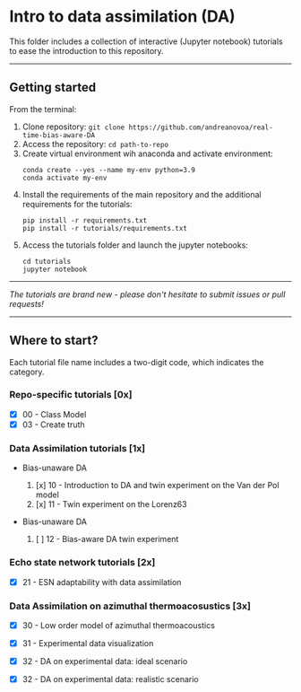 # Intro to data assimilation (DA)  
This folder includes a collection of interactive (Jupyter notebook) tutorials to ease the introduction to this repository.


***
## Getting started

From the terminal:

1. Clone repository: ```git clone https://github.com/andreanovoa/real-time-bias-aware-DA```
2. Access the repository: ```cd path-to-repo ```
3. Create virtual environment wih anaconda and activate environment:
   ```
   conda create --yes --name my-env python=3.9
   conda activate my-env
   ```
4. Install the requirements of the main repository and the additional requirements for the tutorials:
   ```
   pip install -r requirements.txt
   pip install -r tutorials/requirements.txt
   ```
5. Access the tutorials folder and launch the jupyter notebooks:
   ```
   cd tutorials
   jupyter notebook
   ```

****
*The tutorials are brand new - please don't hesitate to submit issues or pull requests!*

***
## Where to start?
Each tutorial file name includes a two-digit code, which indicates the category.

### Repo-specific tutorials [0x]
- [x] 00 - Class Model
- [x] 03 - Create truth

[//]: # (- [ ] 01 - Class Bias)


### Data Assimilation tutorials [1x]
* Bias-unaware DA
  1) [x] 10 - Introduction to DA and twin experiment on the Van der Pol model
  2) [x] 11 - Twin experiment on the Lorenz63
  
* Bias-unaware DA
  1) [ ] 12 - Bias-aware DA twin experiment 
 
### Echo state network tutorials [2x]
- [x] 21 - ESN adaptability with data assimilation

[//]: # (- [ ] 20 - ESN as model bias estimator and multi-parameter training approach)


 
### Data Assimilation on azimuthal thermoacosustics [3x]

* [x] 30 - Low order model of azimuthal thermoacoustics
* [x] 31 - Experimental data visualization 
* [x] 32 - DA on experimental data: ideal scenario
* [x] 32 - DA on experimental data: realistic scenario


[//]: # ()
[//]: # (* Longitudinal thermoacoustics &#40;Rijke tube&#41; )
[//]: # (  * [ ] 32 - Low order model )
[//]: # (  * [ ] 33 - Higher-order model data visualization)

